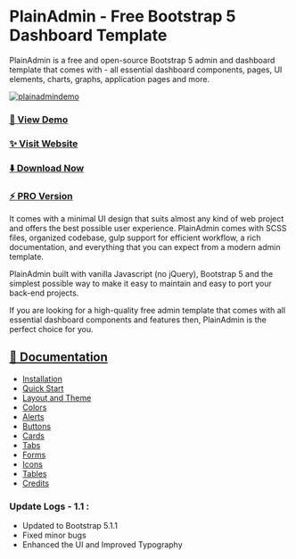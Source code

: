 # PlainAdmin - Free Bootstrap 5 Dashboard Template

PlainAdmin is a free and open-source Bootstrap 5 admin and dashboard template that comes with -  all essential dashboard components, pages, UI elements, charts, graphs, application pages and more.

[![plainadmindemo](https://plainadmin.com/assets/images/plainadmin.jpg)](https://demo.plainadmin.com/)


### [🚀 View Demo](https://demo.plainadmin.com/)

### [✨ Visit Website](https://plainadmin.com/)

### [⬇️ Download Now](https://plainadmin.com/download)

### [⚡ PRO Version](https://plainadmin.com/pro)


It comes with a minimal UI design that suits almost any kind of web project and offers the best possible user experience. PlainAdmin comes with SCSS files, organized codebase, gulp support for efficient workflow, a rich documentation, and everything that you can expect from a modern admin template.

PlainAdmin built with vanilla Javascript (no jQuery), Bootstrap 5 and the simplest possible way to make it easy to maintain and easy to port your back-end projects.

If you are looking for a high-quality free admin template that comes with all essential dashboard components and features then, PlainAdmin is the perfect choice for you.

## [📄 Documentation](https://plainadmin.com/docs/)
- [Installation](https://plainadmin.com/docs/#installation)
- [Quick Start](https://plainadmin.com/docs/#quick-start)
- [Layout and Theme](https://plainadmin.com/docs/#layout-theme)
- [Colors](https://plainadmin.com/docs/#colors)
- [Alerts](https://plainadmin.com/docs/#alerts)
- [Buttons](https://plainadmin.com/docs/#buttons)
- [Cards](https://plainadmin.com/docs/#cards)
- [Tabs](https://plainadmin.com/docs/#tabs)
- [Forms](https://plainadmin.com/docs/#forms)
- [Icons](https://plainadmin.com/docs/#icons)
- [Tables](https://plainadmin.com/docs/#tables)
- [Credits](https://plainadmin.com/docs/#credits)

### Update Logs - 1.1 :
- Updated to Bootstrap 5.1.1
- Fixed minor bugs
- Enhanced the UI and Improved Typography

